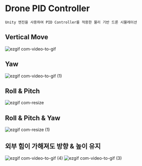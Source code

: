 # Drone PID Controller

~~~
Unity 엔진을 사용하여 PID Controller를 적용한 물리 기반 드론 시뮬레이션
~~~

## Vertical Move
![ezgif com-video-to-gif](https://user-images.githubusercontent.com/87575546/231082115-52352da7-aa36-4473-b8bd-cf07cbd13734.gif)  
  
  
  
  
## Yaw
![ezgif com-video-to-gif (1)](https://user-images.githubusercontent.com/87575546/231076952-2af77e77-f924-4e32-96a0-75f7a4511c15.gif)




## Roll & Pitch
![ezgif com-resize](https://user-images.githubusercontent.com/87575546/231079434-afcaeb59-98b5-493d-b08f-673a6a887673.gif)




## Roll & Pitch & Yaw
![ezgif com-resize (1)](https://user-images.githubusercontent.com/87575546/231080035-6eecf87e-f055-4558-be6e-d471c1e09319.gif)




## 외부 힘이 가해져도 방향 & 높이 유지 
![ezgif com-video-to-gif (4)](https://user-images.githubusercontent.com/87575546/231077351-8529cf94-702e-40b0-a068-a29734999e14.gif)
![ezgif com-video-to-gif (3)](https://user-images.githubusercontent.com/87575546/231077385-97b7b65b-acbd-4f4b-b6bf-610cd53ffa3e.gif)
